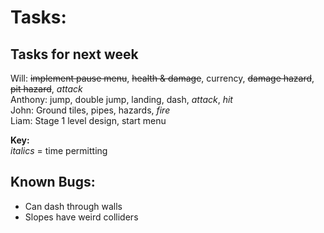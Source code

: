 # Tasks:

## Tasks for next week
Will: ~~implement pause menu~~, ~~health & damage~~, currency, ~~damage hazard~~, ~~pit hazard~~, *attack*\
Anthony: jump, double jump, landing, dash, *attack*, *hit*\
John: Ground tiles, pipes, hazards, *fire*\
Liam: Stage 1 level design, start menu

**Key:**\
*italics* = time permitting

## Known Bugs:
- Can dash through walls
- Slopes have weird colliders